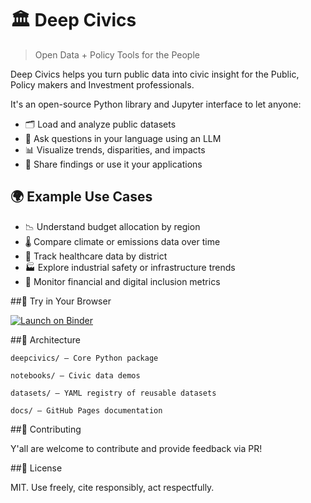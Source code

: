 # 🏛️ Deep Civics

> Open Data + Policy Tools for the People 

Deep Civics helps you turn public data into civic insight for the Public, Policy makers and Investment professionals.

It's an open-source Python library and Jupyter interface to let anyone:

- 🗂️ Load and analyze public datasets
- 💬 Ask questions in your language using an LLM
- 📊 Visualize trends, disparities, and impacts
- 🧭 Share findings or use it your applications

## 🌍 Example Use Cases

- 📉 Understand budget allocation by region
- 🌡️ Compare climate or emissions data over time
- 🏥 Track healthcare data by district
- 🏭 Explore industrial safety or infrastructure trends
- 🏦 Monitor financial and digital inclusion metrics


##📓 Try in Your Browser

[![Launch on Binder](https://mybinder.org/badge_logo.svg)](https://mybinder.org/v2/gh/pkbythebay29/deepcivics/HEAD?filepath=notebooks%2Ftest_notebook_for_deepcivics.ipynb)


##🧠 Architecture

    deepcivics/ – Core Python package

    notebooks/ – Civic data demos

    datasets/ – YAML registry of reusable datasets

    docs/ – GitHub Pages documentation
	
##🤝 Contributing

Y'all are welcome to contribute and provide feedback via PR!

##📜 License

MIT. Use freely, cite responsibly, act respectfully.